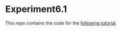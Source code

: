 # Experiment6.1

This repo contains the code for the [following tutorial](https://spring.io/guides/gs/serving-web-content/).

